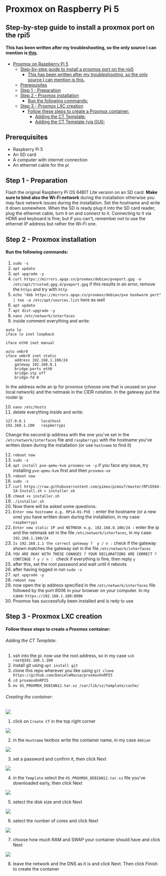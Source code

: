 # Proxmox on Raspberry Pi 5

Step-by-step guide to install a proxmox port on the rpi5
----------

#### This has been written after my troubleshooting, so the only source I can mention is [this](https://github.com/pimox/pimox7).

<!-- TOC -->
* [Proxmox on Raspberry Pi 5](#proxmox-on-raspberry-pi-5)
  * [Step-by-step guide to install a proxmox port on the rpi5](#step-by-step-guide-to-install-a-proxmox-port-on-the-rpi5)
      * [This has been written after my troubleshooting, so the only source I can mention is this.](#this-has-been-written-after-my-troubleshooting-so-the-only-source-i-can-mention-is-this)
  * [Prerequisites](#prerequisites)
  * [Step 1 - Preparation](#step-1---preparation)
  * [Step 2 - Proxmox installation](#step-2---proxmox-installation)
      * [Run the following commands:](#run-the-following-commands)
  * [Step 3 - Proxmox LXC creation](#step-3---proxmox-lxc-creation)
      * [Follow these steps to create a Proxmox container:](#follow-these-steps-to-create-a-proxmox-container)
          * [Adding the CT Template:](#adding-the-ct-template)
          * [Adding the CT Template (via GUI):](#adding-the-ct-template-via-gui)
<!-- TOC -->

Prerequisites
---------
- Raspberry Pi 5
- An SD card
- A computer with internet connection
- An ethernet cable for the pi

Step 1 - Preparation
--------

Flash the original Raspberry Pi OS 64BIT Lite version on an SD card. **Make sure to bind also the Wi-Fi network** during the installation otherwise you may face network issues during the installation. Set the hostname and write it down somewhere.
When the SD is ready plug it into the SD card reader, plug the ethernet cable, turn it on and connect to it. Connecting to it via HDMI and keyboard is fine; but if you can't, remember not to use the ethernet IP address but rather the Wi-Fi one.

Step 2 - Proxmox installation
--------

#### Run the following commands:

1. `sudo -s`
2. `apt update`
3. `apt upgrade -y`
4. `curl https://mirrors.apqa.cn/proxmox/debian/pveport.gpg -o
/etc/apt/trusted.gpg.d/pveport.gpg` if this results in an error, remove the `https` and try with `http`
5. `echo "deb https://mirrors.apqa.cn/proxmox/debian/pve bookworm port" | tee -a
/etc/apt/sources.list` here as well
6. `apt update`
7. `apt dist-upgrade -y`
8. `nano /etc/network/interfaces`
9. inside comment everything and write:
```
auto lo
iface lo inet loopback

iface eth0 inet manual

auto vmbr0
iface vmbr0 inet static
    address 192.168.1.100/24
    gateway 192.168.0.1
    bridge-ports eth0
    bridge-stp off
    bridge-fd 0
```
In the address write an ip for proxmox (choose one that is unused on your local network) and the netmask in the CIDR notation.
In the gateway put the router ip

10. `nano /etc/hosts`
11. delete everything inside and write:
```
127.0.0.1       localhost
192.168.1.100   raspberrypi
```
Change the second ip address with the one you've set in the `/etc/network/interfaces` file and `raspberrypi` with the hostname you've written down during the installation (or use `hostname` to find it)

12. `reboot now`
13. `sudo -s`
14. `apt install pve-qemu-kvm proxmox-ve -y` if you face any issue, try installing `pve-qemu-kvm` first and then `proxmox-ve`
15. `reboot now`
16. `sudo -s`
17. `curl https://raw.githubusercontent.com/pimox/pimox7/master/RPiOS64-IA-Install.sh > installer.sh`
18. `chmod +x installer.sh`
19. `./installer.sh`
20. Now there will be asked some questions:
21. `Enter new hostname e.g. RPi4-01-PVE :` enter the hostname (or a new one) you have written down during the installation, in my case: `raspberrypi`
22. `Enter new static IP and NETMASK e.g. 192.168.0.100/24 :` enter the ip and the netmask set in the file `/etc/network/interfaces`, in my case: `192.168.1.100/24`
23. `Is 192.168.1.1 the correct gateway ?  y / n :` check if the gateway shown matches the gateway set in the file `/etc/network/interfaces`
24. `YOU ARE OKAY WITH THESE CHANGES ? YOUR DECLARATIONS ARE CORRECT ? CONTINUE ? y / n : ` check if everything is fine, then reply `y`
25. after this, set the root password and wait until it reboots
26. after having logged in run `sudo -s`
27. `apt upgrade -y`
28. `reboot now`
29. now open the ip address specified in the `/etc/network/interfaces` file followed by the port 8006 in your browser on your computer. In my case: `https://192.168.1.100:8006`
30. Proxmox has successfully been installed and is redy to use

Step 3 - Proxmox LXC creation
--------

#### Follow these steps to create a Proxmox container:

###### Adding the CT Template:

1. ssh into the pi. now use the root address, so in my case `ssh root@192.168.1.100`
2. install git using `apt install git`
2. clone this repo wherever you like using `git clone https://github.com/DanieleMassa/proxmoxOnRPI5`
2. `cd proxmoxOnRPI5`
3. `mv OS_PROXMOX_DEBIAN12.tar.xz /var/lib/vz/template/cache/`

###### Creating the container:

![](images/createContainer.png)

1. click on `Create CT` in the top right corner

![](images/createCT_General1.png)

2. in the `Hostname` textbox write the container name, in my case `debian`

![](images/createCT_General2.png)

3. set a password and confirm it, then click Next

![](images/createCT_Template.png)

4. in the `Template` select the `OS_PROXMOX_DEBIAN12.tar.xz` file you've downloaded early, then click Next

![](images/createCT_Disks.png)

5. select the disk size and click Next

![](images/createCT_CPU.png)

6. select the number of cores and click Next

![](/images/createCT_Memory.png)

7. choose how much RAM and SWAP your container should have and click Next

![](images/createCT_Network.png)

8. leave the network and the DNS as it is and click Next. Then click Finish to create the container



    
